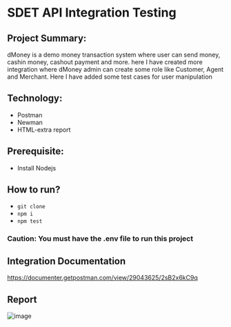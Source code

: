 # SDET API Integration Testing 

## Project Summary:
dMoney is a demo money transaction system where user can send money, cashin money, cashout payment and more. here I have created more integration where dMoney admin can create some role like Customer, Agent and Merchant. Here I have added some test cases for user manipulation 

## Technology:

- Postman
- Newman
- HTML-extra report

## Prerequisite:

- Install Nodejs

## How to run?

- ``` git clone ```
- ``` npm i ```
- ``` npm test ```

### Caution: You must have the .env file to run this project

## Integration Documentation
https://documenter.getpostman.com/view/29043625/2sB2x6kC9q

## Report
![image](https://github.com/user-attachments/assets/c4bbd8cd-f685-4762-b3a3-ca889fc639e3)


